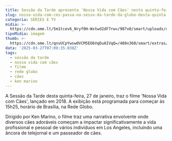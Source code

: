 ```yaml
---
title: Sessão da Tarde apresenta 'Nossa Vida com Cães' nesta quinta-feira
slug: nossa-vida-com-ces-passa-na-sesso-da-tarde-da-globo-desta-quinta
categoria: SÉRIES E TV
midia: >-
  https://cdn.ome.lt/5m1tcev6_Nryf0H-Wxtwd2dF7rw=/987x0/smart/uploads/conteudo/fotos/nossavidacomcaes.jpg
tipoMidia: imagem
thumb: >-
  https://cdn.ome.lt/qnvUCpYwswOVCM5EO6VqDuAIVqQ=/480x360/smart/extras/conteudos/nossavidacomcaes.jpg
data: '2025-03-27T07:09:35.038Z'
tags:
  - sessão da tarde
  - nossa vida com cães
  - filme
  - rede globo
  - cães
  - ken marino
---
```


A Sessão da Tarde desta quinta-feira, 27 de janeiro, traz o filme 'Nossa Vida com Cães', lançado em 2018. A exibição está programada para começar às 15h25, horário de Brasília, na Rede Globo.

Dirigido por Ken Marino, o filme traz uma narrativa envolvente onde diversos cães adoráveis começam a impactar significativamente a vida profissional e pessoal de vários indivíduos em Los Angeles, incluindo uma âncora de telejornal e um passeador de cães.
